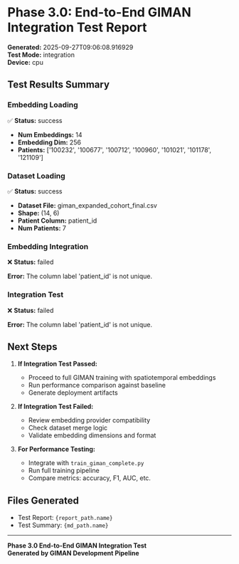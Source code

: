 # Phase 3.0: End-to-End GIMAN Integration Test Report

**Generated:** 2025-09-27T09:06:08.916929  
**Test Mode:** integration  
**Device:** cpu  

## Test Results Summary

### Embedding Loading
✅ **Status:** success

- **Num Embeddings:** 14
- **Embedding Dim:** 256
- **Patients:** ['100232', '100677', '100712', '100960', '101021', '101178', '121109']

### Dataset Loading
✅ **Status:** success

- **Dataset File:** giman_expanded_cohort_final.csv
- **Shape:** (14, 6)
- **Patient Column:** patient_id
- **Num Patients:** 7

### Embedding Integration
❌ **Status:** failed

**Error:** The column label 'patient_id' is not unique.

### Integration Test
❌ **Status:** failed

**Error:** The column label 'patient_id' is not unique.


## Next Steps

1. **If Integration Test Passed:**
   - Proceed to full GIMAN training with spatiotemporal embeddings
   - Run performance comparison against baseline
   - Generate deployment artifacts

2. **If Integration Test Failed:**
   - Review embedding provider compatibility
   - Check dataset merge logic
   - Validate embedding dimensions and format

3. **For Performance Testing:**
   - Integrate with `train_giman_complete.py`
   - Run full training pipeline
   - Compare metrics: accuracy, F1, AUC, etc.

## Files Generated

- Test Report: `{report_path.name}`
- Test Summary: `{md_path.name}`

---
**Phase 3.0 End-to-End GIMAN Integration Test**  
**Generated by GIMAN Development Pipeline**
